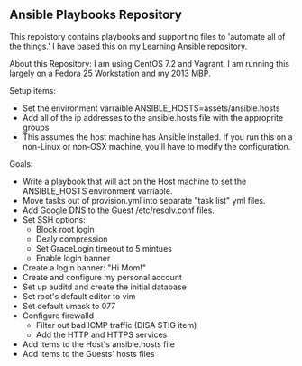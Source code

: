 Ansible Playbooks Repository
---
This repoistory contains playbooks and supporting files to 'automate all of the things.'
I have based this on my Learning Ansible repository.

About this Repository:
I am using CentOS 7.2 and Vagrant.
I am running this largely on a Fedora 25 Workstation and my 2013 MBP.

Setup items:
- Set the environment varraible ANSIBLE_HOSTS=assets/ansible.hosts
- Add all of the ip addresses to the ansible.hosts file with the 
  approprite groups
- This assumes the host machine has Ansible installed.  If you run this
  on a non-Linux or non-OSX machine, you'll have to modify the configuration.


Goals:
* Write a playbook that will act on the Host machine to set the ANSIBLE_HOSTS
  environment varriable.
* Move tasks out of provision.yml into separate "task list" yml files.
* Add Google DNS to the Guest /etc/resolv.conf files.
* Set SSH options:
  - Block root login
  - Dealy compression
  - Set GraceLogin timeout to 5 mintues
  - Enable login banner
* Create a login banner: "Hi Mom!"
* Create and configure my personal account
* Set up auditd and create the initial database
* Set root's default editor to vim
* Set default umask to 077
* Configure firewalld
  - Filter out bad ICMP traffic (DISA STIG item)
  - Add the HTTP and HTTPS services
* Add items to the Host's ansible.hosts file
* Add items to the Guests' hosts files




